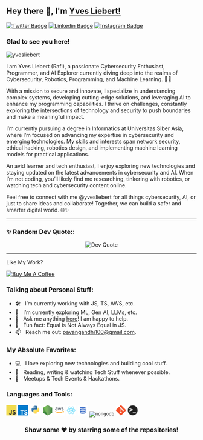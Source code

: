 ## Hey there 👋, I'm [Yves Liebert!](https://github.com/yvesliebert/)

[![Twitter Badge](https://img.shields.io/badge/-Twitter-00acee?style=flat-square&logo=Twitter&logoColor=white)](https://twitter.com/yvesliebert)
[![Linkedin Badge](https://img.shields.io/badge/-LinkedIn-0e76a8?style=flat-square&logo=Linkedin&logoColor=white)](https://linkedin.com/in/m-rafi-akbr)
[![Instagram Badge](https://img.shields.io/badge/-Instagram-e4405f?style=flat-square&logo=Instagram&logoColor=white)](https://instagram.com/rafiakbrr/)

### Glad to see you here! 
<p align="left"> <img src="https://komarev.com/ghpvc/?username=yvesliebert&label=Profile%20views&color=0e75b6&style=flat" alt="yvesliebert" /> </p>
I am Yves Liebert (Rafi), a passionate Cybersecurity Enthusiast, Programmer, and AI Explorer currently diving deep into the realms of Cybersecurity, Robotics, Programming, and Machine Learning. 🔐🤖

With a mission to secure and innovate, I specialize in understanding complex systems, developing cutting-edge solutions, and leveraging AI to enhance my programming capabilities. I thrive on challenges, constantly exploring the intersections of technology and security to push boundaries and make a meaningful impact.

I’m currently pursuing a degree in Informatics at Universitas Siber Asia, where I’m focused on advancing my expertise in cybersecurity and emerging technologies. My skills and interests span network security, ethical hacking, robotics design, and implementing machine learning models for practical applications.

An avid learner and tech enthusiast, I enjoy exploring new technologies and staying updated on the latest advancements in cybersecurity and AI. When I’m not coding, you’ll likely find me researching, tinkering with robotics, or watching tech and cybersecurity content online.

Feel free to connect with me @yvesliebert for all things cybersecurity, AI, or just to share ideas and collaborate! Together, we can build a safer and smarter digital world. 🌐✨


<hr>
<h3 align="left">✨ Random Dev Quote::</h3>
<p align="center">
  <img src="https://quotes-github-readme.vercel.app/api?type=horizontal&theme=dark" alt="Dev Quote" />
</p>
<hr>

Like My Work?

<a href="https://www.buymeacoffee.com/iampavangandhi" target="_blank"><img src="https://cdn.buymeacoffee.com/buttons/v2/default-yellow.png" alt="Buy Me A Coffee" height="60px" width="217px" ></a>

### Talking about Personal Stuff:

- 🛠 &nbsp; I’m currently working with JS, TS, AWS, etc.
- 🚀 &nbsp; I’m currently exploring ML, Gen AI, LLMs, etc.
- 💬 &nbsp; Ask me anything [here](https://github.com/iampavangandhi/iampavangandhi/issues/2)! I am happy to help.
- 👾 &nbsp; Fun fact: Equal is Not Always Equal in JS.
- 📫 &nbsp; Reach me out: pavangandhi100@gmail.com.

### My Absolute Favorites:

- 💻 &nbsp; I love exploring new technologies and building cool stuff.
- 📰 &nbsp; Reading, writing & watching Tech Stuff whenever possible.
- 🍕 &nbsp; Meetups & Tech Events & Hackathons.

### Languages and Tools:

<code><img height="27" src="https://raw.githubusercontent.com/github/explore/80688e429a7d4ef2fca1e82350fe8e3517d3494d/topics/javascript/javascript.png" alt="javascript"></code>
<code><img height="27" src="https://raw.githubusercontent.com/github/explore/80688e429a7d4ef2fca1e82350fe8e3517d3494d/topics/typescript/typescript.png" alt="typescript"></code>
<code><img height="30" src="https://raw.githubusercontent.com/github/explore/80688e429a7d4ef2fca1e82350fe8e3517d3494d/topics/python/python.png" alt="python"></code>
<code><img height="27" src="https://raw.githubusercontent.com/github/explore/80688e429a7d4ef2fca1e82350fe8e3517d3494d/topics/nodejs/nodejs.png" alt="nodejs"></code>
<code><img height="27" src="https://raw.githubusercontent.com/github/explore/80688e429a7d4ef2fca1e82350fe8e3517d3494d/topics/aws/aws.png" alt="aws"></code>
<code><img height="27" src="https://raw.githubusercontent.com/github/explore/80688e429a7d4ef2fca1e82350fe8e3517d3494d/topics/react/react.png" alt="react"></code>
<code><img height="27" src="https://raw.githubusercontent.com/github/explore/80688e429a7d4ef2fca1e82350fe8e3517d3494d/topics/sql/sql.png" alt="sql"></code>
<code><img height="27" src="https://encrypted-tbn0.gstatic.com/images?q=tbn%3AANd9GcSTTzPAw-55ssm1Im594xYZ9eRQu2JylrkYLg&usqp=CAU" alt="mongodb"></code>
<code><img height="27" src="https://raw.githubusercontent.com/devicons/devicon/master/icons/git/git-original.svg" alt="git"></code>
<code><img height="27" src="https://raw.githubusercontent.com/github/explore/80688e429a7d4ef2fca1e82350fe8e3517d3494d/topics/terminal/terminal.png" alt="terminal"></code>

<div align="center">

### Show some ❤️ by starring some of the repositories!

</div>
